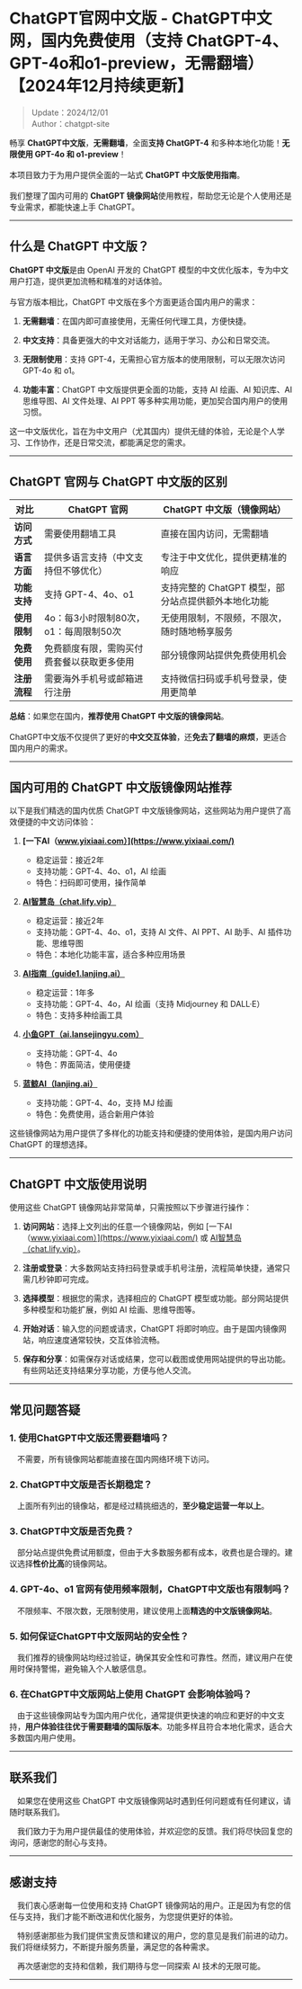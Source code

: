 # ChatGPT官网中文版 - ChatGPT中文网，国内免费使用（支持 ChatGPT-4、GPT-4o和o1-preview，无需翻墙）【2024年12月持续更新】

> Update：2024/12/01 <br />
> Author：chatgpt-site  

畅享 **ChatGPT中文版**，**无需翻墙**，全面**支持 ChatGPT-4** 和多种本地化功能！**无限使用 GPT-4o 和 o1-preview**！<br />
<br />
本项目致力于为用户提供全面的一站式 **ChatGPT 中文版使用指南**。<br />
<br />
我们整理了国内可用的 **ChatGPT 镜像网站**使用教程，帮助您无论是个人使用还是专业需求，都能快速上手 ChatGPT。

---

## 什么是 ChatGPT 中文版？

**ChatGPT 中文版**是由 OpenAI 开发的 ChatGPT 模型的中文优化版本，专为中文用户打造，提供更加流畅和精准的对话体验。<br />
<br />
与官方版本相比，ChatGPT 中文版在多个方面更适合国内用户的需求：
<br />
1. **无需翻墙**：在国内即可直接使用，无需任何代理工具，方便快捷。

2. **中文支持**：具备更强大的中文对话能力，适用于学习、办公和日常交流。

3. **无限制使用**：支持 GPT-4，无需担心官方版本的使用限制，可以无限次访问 GPT-4o 和 o1。

4. **功能丰富**：ChatGPT 中文版提供更全面的功能，支持 AI 绘画、AI 知识库、AI 思维导图、AI 文件处理、AI PPT 等多种实用功能，更加契合国内用户的使用习惯。

这一中文版优化，旨在为中文用户（尤其国内）提供无缝的体验，无论是个人学习、工作协作，还是日常交流，都能满足您的需求。

---

## ChatGPT 官网与 ChatGPT 中文版的区别

| 对比           | ChatGPT 官网                                       | ChatGPT 中文版（镜像网站）                 |
|----------------|---------------------------------------------------|------------------------------------------|
| **访问方式**   | 需要使用翻墙工具                                  | 直接在国内访问，无需翻墙                     |
| **语言方面**   | 提供多语言支持（中文支持但不够优化）              | 专注于中文优化，提供更精准的响应               |
| **功能支持**   | 支持 GPT-4、4o、o1                                 | 支持完整的 ChatGPT 模型，部分站点提供额外本地化功能   |
| **使用限制**   | 4o：每3小时限制80次，o1：每周限制50次             | 无使用限制，不限频，不限次，随时随地畅享服务             |
| **免费使用**   | 免费额度有限，需购买付费套餐以获取更多使用         | 部分镜像网站提供免费使用机会                   |
| **注册流程**   | 需要海外手机号或邮箱进行注册                      | 支持微信扫码或手机号登录，使用更简单           |


**总结**：如果您在国内，**推荐使用 ChatGPT 中文版的镜像网站**。 <br />
<br />
ChatGPT中文版不仅提供了更好的**中文交互体验**，还**免去了翻墙的麻烦**，更适合国内用户的需求。

---

## 国内可用的 ChatGPT 中文版镜像网站推荐

以下是我们精选的国内优质 ChatGPT 中文版镜像网站，这些网站为用户提供了高效便捷的中文访问体验：

1. **[一下AI（www.yixiaai.com）](https://www.yixiaai.com/)**  
   - 稳定运营：接近2年
   - 支持功能：GPT-4、4o、o1，AI 绘画
   - 特色：扫码即可使用，操作简单

2. **[AI智慧岛（chat.lify.vip）](https://chat.lify.vip/)**  
   - 稳定运营：接近2年
   - 支持功能：GPT-4、4o、o1，支持 AI 文件、AI PPT、AI 助手、AI 插件功能、思维导图
   - 特色：本地化功能丰富，适合多种应用场景

3. **[AI指南（guide1.lanjing.ai）](https://guide1.lanjing.ai/)**  
   - 稳定运营：1年多
   - 支持功能：GPT-4、4o，AI 绘画（支持 Midjourney 和 DALL·E）
   - 特色：支持多种绘画工具

4. **[小鱼GPT（ai.lansejingyu.com）](https://ai.lansejingyu.com/)**  
   - 支持功能：GPT-4、4o
   - 特色：界面简洁，使用便捷

5. **[蓝鲸AI（lanjing.ai）](https://lanjing.ai/)**  
   - 支持功能：GPT-4、4o，支持 MJ 绘画
   - 特色：免费使用，适合新用户体验

这些镜像网站为用户提供了多样化的功能支持和便捷的使用体验，是国内用户访问 ChatGPT 的理想选择。

---

## ChatGPT 中文版使用说明

使用这些 ChatGPT 镜像网站非常简单，只需按照以下步骤进行操作：

1. **访问网站**：选择上文列出的任意一个镜像网站，例如 [一下AI（www.yixiaai.com）](https://www.yixiaai.com/) 或 [AI智慧岛（chat.lify.vip）](https://chat.lify.vip/)。

2. **注册或登录**：大多数网站支持扫码登录或手机号注册，流程简单快捷，通常只需几秒钟即可完成。

3. **选择模型**：根据您的需求，选择相应的 ChatGPT 模型或功能。部分网站提供多种模型和功能扩展，例如 AI 绘画、思维导图等。

4. **开始对话**：输入您的问题或请求，ChatGPT 将即时响应。由于是国内镜像网站，响应速度通常较快，交互体验流畅。

5. **保存和分享**：如需保存对话或结果，您可以截图或使用网站提供的导出功能。有些网站还支持结果分享功能，方便与他人交流。

---

## 常见问题答疑

### 1. 使用ChatGPT中文版还需要翻墙吗？
&emsp;不需要，所有镜像网站都能直接在国内网络环境下访问。

### 2. ChatGPT中文版是否长期稳定？
&emsp;上面所有列出的镜像站，都是经过精挑细选的，**至少稳定运营一年以上**。

### 3. ChatGPT中文版是否免费？
&emsp;部分站点提供免费试用额度，但由于大多数服务都有成本，收费也是合理的。建议选择**性价比高**的镜像网站。

### 4. GPT-4o、o1 官网有使用频率限制，ChatGPT中文版也有限制吗？
&emsp;不限频率、不限次数，无限制使用，建议使用上面**精选的中文版镜像网站**。

### 5. 如何保证ChatGPT中文版网站的安全性？
&emsp;我们推荐的镜像网站均经过验证，确保其安全性和可靠性。然而，建议用户在使用时保持警惕，避免输入个人敏感信息。

### 6. 在ChatGPT中文版网站上使用 ChatGPT 会影响体验吗？
&emsp;由于这些镜像网站专为国内用户优化，通常提供更快速的响应和更好的中文支持，**用户体验往往优于需要翻墙的国际版本**。功能多样且符合本地化需求，适合大多数国内用户使用。

---

## 联系我们

&emsp;如果您在使用这些 ChatGPT 中文版镜像网站时遇到任何问题或有任何建议，请随时联系我们。

&emsp;我们致力于为用户提供最佳的使用体验，并欢迎您的反馈。我们将尽快回复您的询问，感谢您的耐心与支持。

---

## 感谢支持

&emsp;我们衷心感谢每一位使用和支持 ChatGPT 镜像网站的用户。正是因为有您的信任与支持，我们才能不断改进和优化服务，为您提供更好的体验。

&emsp;特别感谢那些为我们提供宝贵反馈和建议的用户，您的意见是我们前进的动力。我们将继续努力，不断提升服务质量，满足您的各种需求。

&emsp;再次感谢您的支持和信赖，我们期待与您一同探索 AI 技术的无限可能。

---
